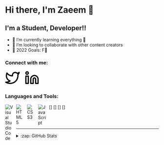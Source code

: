 # Hi there, I'm Zaeem 👋 

## I'm a Student, Developer!!

- 🌱 I’m currently learning everything 🤣
- 👯 I’m looking to collaborate with other content creators
- 🥅 2022 Goals: F🤣

### Connect with me:
[![website](./img/twitter-light.svg)](https://twitter.com/sup_boiiii)
&nbsp;&nbsp;
[![website](./img/linkedin-light.svg)](https://www.linkedin.com/in/zaeem-ali-1b6246174/)

### Languages and Tools:

[<img align="left" alt="Visual Studio Code" width="26px" src="https://cdn.jsdelivr.net/gh/devicons/devicon/icons/vscode/vscode-original.svg" style="padding-right:10px;" />]
[<img align="left" alt="HTML5" width="26px" src="https://cdn.jsdelivr.net/gh/devicons/devicon/icons/html5/html5-original.svg" style="padding-right:10px;" />]
[<img align="left" alt="CSS3" width="26px" src="https://cdn.jsdelivr.net/gh/devicons/devicon/icons/css3/css3-original.svg" style="padding-right:10px;" />]
[<img align="left" alt="JavaScript" width="26px" src="https://cdn.jsdelivr.net/gh/devicons/devicon/icons/javascript/javascript-original.svg" style="padding-right:10px;" />]

<br />
<br />

---


<details>
  <summary>:zap: GitHub Stats</summary>

  <img align="left" alt="Zaeem's GitHub Stats" src="https://github-readme-stats.vercel.app/api?username=zaeemali272&show_icons=true&hide_border=false&title_color=ff652f&icon_color=FFE400&bg_color=09131B&text_color=ffffff&border_color=0c1a25" />

</details>
